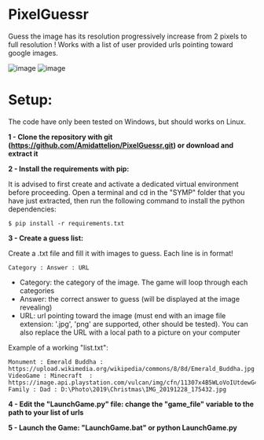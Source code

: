 # PixelGuessr
Guess the image has its resolution progressively increase from 2 pixels to full resolution ! Works with a list of user provided urls pointing toward google images.

![image](https://github.com/Amidattelion/PixelGuessr/assets/87083034/4348b473-57f1-4e6e-bdaa-b363b18c50c6) ![image](https://github.com/Amidattelion/PixelGuessr/assets/87083034/8ff2d70e-c58e-48d1-930f-a9a3f8fc1671)

# Setup:
The code have only been tested on Windows, but should works on Linux.

**1 - Clone the repository with git (https://github.com/Amidattelion/PixelGuessr.git) or download and extract it**

**2 - Install the requirements with pip:**

It is advised to first create and activate a dedicated virtual environment before proceeding.
Open a terminal and cd in the "SYMP" folder that you have just extracted, then run the following command to install the python dependencies:

```
$ pip install -r requirements.txt
```

**3 - Create a guess list:**

Create a .txt file and fill it with images to guess. Each line is in format!

```
Category : Answer : URL
```

- Category: the category of the image. The game will loop through each categories
- Answer: the correct answer to guess (will be displayed at the image revealing)
- URL: url pointing toward the image (must end with an image file extension: '.jpg', 'png' are supported, other should be tested). You can also replace the URL with a local path to a picture on your computer

Example of a working "list.txt":

```
Monument : Emerald Buddha : https://upload.wikimedia.org/wikipedia/commons/8/8d/Emerald_Buddha.jpg
VideoGame : Minecraft  : https://image.api.playstation.com/vulcan/img/cfn/11307x4B5WLoVoIUtdewG4uJ_YuDRTwBxQy0qP8ylgazLLc01PBxbsFG1pGOWmqhZsxnNkrU3GXbdXIowBAstzlrhtQ4LCI4.png
Family : Dad : D:\Photo\2019\Christmas\IMG_20191228_175432.jpg
```

**4 - Edit the "LaunchGame.py" file: change the "game_file" variable to the path to your list of urls**

**5 - Launch the Game: "LaunchGame.bat" or python LaunchGame.py**
